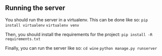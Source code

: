 Running the server
------------------

  You should run the server in a virtualenv. This can be done like so:
    `pip install virtualenv`
    `virtualenv venv`

  Then, you should install the requirements for the project:
    `pip install -R requirements.txt`

  Finally, you can run the server like so:
    `cd wine`
    `python manage.py runserver`
